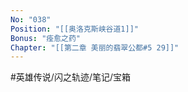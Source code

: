 ```yaml
---
No: "038"
Position: "[[奥洛克斯峡谷道1]]"
Bonus: "痊愈之药"
Chapter: "[[第二章 美丽的翡翠公都#5 29]]"
---
```


#英雄传说/闪之轨迹/笔记/宝箱